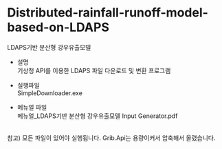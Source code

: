 # Distributed-rainfall-runoff-model-based-on-LDAPS
LDAPS기반 분산형 강우유출모델

- 설명<br>
  기상청 API를 이용한 LDAPS 파일 다운로드 및 변환 프로그램
  
- 실행파일<br> 
  SimpleDownloader.exe
  
- 메뉴얼 파일<br>
  메뉴얼_LDAPS기반 분산형 강우유출모델 Input Generator.pdf
<br>
참고) 모든 파일이 있어야 실행됩니다. Grib.Api는 용량이커서 압축해서 올렸습니다.
